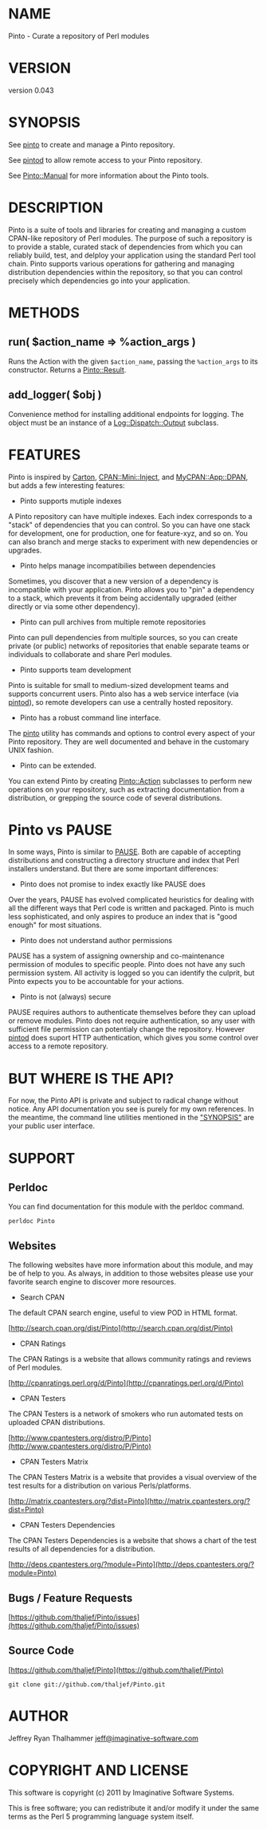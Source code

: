 # NAME

Pinto - Curate a repository of Perl modules

# VERSION

version 0.043

# SYNOPSIS

See [pinto](http://search.cpan.org/perldoc?pinto) to create and manage a Pinto repository.

See [pintod](http://search.cpan.org/perldoc?pintod) to allow remote access to your Pinto repository.

See [Pinto::Manual](http://search.cpan.org/perldoc?Pinto::Manual) for more information about the Pinto tools.

# DESCRIPTION

Pinto is a suite of tools and libraries for creating and managing a
custom CPAN-like repository of Perl modules.  The purpose of such a
repository is to provide a stable, curated stack of dependencies from
which you can reliably build, test, and delploy your application using
the standard Perl tool chain. Pinto supports various operations for
gathering and managing distribution dependencies within the
repository, so that you can control precisely which dependencies go
into your application.

# METHODS

## run( $action\_name => %action\_args )

Runs the Action with the given `$action_name`, passing the
`%action_args` to its constructor.  Returns a [Pinto::Result](http://search.cpan.org/perldoc?Pinto::Result).

## add\_logger( $obj )

Convenience method for installing additional endpoints for logging.
The object must be an instance of a [Log::Dispatch::Output](http://search.cpan.org/perldoc?Log::Dispatch::Output) subclass.

# FEATURES

Pinto is inspired by [Carton](http://search.cpan.org/perldoc?Carton), [CPAN::Mini::Inject](http://search.cpan.org/perldoc?CPAN::Mini::Inject), and
[MyCPAN::App::DPAN](http://search.cpan.org/perldoc?MyCPAN::App::DPAN), but adds a few interesting features:

- Pinto supports mutiple indexes

A Pinto repository can have multiple indexes.  Each index corresponds
to a "stack" of dependencies that you can control.  So you can have
one stack for development, one for production, one for feature-xyz,
and so on.  You can also branch and merge stacks to experiment with
new dependencies or upgrades.

- Pinto helps manage incompatibilies between dependencies

Sometimes, you discover that a new version of a dependency is
incompatible with your application.  Pinto allows you to "pin" a
dependency to a stack, which prevents it from being accidentally
upgraded (either directly or via some other dependency).

- Pinto can pull archives from multiple remote repositories

Pinto can pull dependencies from multiple sources, so you can create
private (or public) networks of repositories that enable separate
teams or individuals to collaborate and share Perl modules.

- Pinto supports team development

Pinto is suitable for small to medium-sized development teams and
supports concurrent users.  Pinto also has a web service interface
(via [pintod](http://search.cpan.org/perldoc?pintod)), so remote developers can use a centrally hosted
repository.

- Pinto has a robust command line interface.

The [pinto](http://search.cpan.org/perldoc?pinto) utility has commands and options to control every aspect
of your Pinto repository.  They are well documented and behave in the
customary UNIX fashion.

- Pinto can be extended.

You can extend Pinto by creating [Pinto::Action](http://search.cpan.org/perldoc?Pinto::Action) subclasses to
perform new operations on your repository, such as extracting
documentation from a distribution, or grepping the source code of
several distributions.

# Pinto vs PAUSE

In some ways, Pinto is similar to [PAUSE](http://pause.perl.org).
Both are capable of accepting distributions and constructing a
directory structure and index that Perl installers understand.  But
there are some important differences:

- Pinto does not promise to index exactly like PAUSE does

Over the years, PAUSE has evolved complicated heuristics for dealing
with all the different ways that Perl code is written and packaged.
Pinto is much less sophisticated, and only aspires to produce an index
that is "good enough" for most situations.

- Pinto does not understand author permissions

PAUSE has a system of assigning ownership and co-maintenance
permission of modules to specific people.  Pinto does not have any
such permission system.  All activity is logged so you can identify
the culprit, but Pinto expects you to be accountable for your actions.

- Pinto is not (always) secure

PAUSE requires authors to authenticate themselves before they can
upload or remove modules.  Pinto does not require authentication, so
any user with sufficient file permission can potentialy change the
repository.  However [pintod](http://search.cpan.org/perldoc?pintod) does suport HTTP authentication, which
gives you some control over access to a remote repository.

# BUT WHERE IS THE API?

For now, the Pinto API is private and subject to radical change
without notice.  Any API documentation you see is purely for my own
references.  In the meantime, the command line utilities mentioned in
the ["SYNOPSIS"](#SYNOPSIS) are your public user interface.

# SUPPORT

## Perldoc

You can find documentation for this module with the perldoc command.

    perldoc Pinto

## Websites

The following websites have more information about this module, and may be of help to you. As always,
in addition to those websites please use your favorite search engine to discover more resources.

- Search CPAN

The default CPAN search engine, useful to view POD in HTML format.

[http://search.cpan.org/dist/Pinto](http://search.cpan.org/dist/Pinto)

- CPAN Ratings

The CPAN Ratings is a website that allows community ratings and reviews of Perl modules.

[http://cpanratings.perl.org/d/Pinto](http://cpanratings.perl.org/d/Pinto)

- CPAN Testers

The CPAN Testers is a network of smokers who run automated tests on uploaded CPAN distributions.

[http://www.cpantesters.org/distro/P/Pinto](http://www.cpantesters.org/distro/P/Pinto)

- CPAN Testers Matrix

The CPAN Testers Matrix is a website that provides a visual overview of the test results for a distribution on various Perls/platforms.

[http://matrix.cpantesters.org/?dist=Pinto](http://matrix.cpantesters.org/?dist=Pinto)

- CPAN Testers Dependencies

The CPAN Testers Dependencies is a website that shows a chart of the test results of all dependencies for a distribution.

[http://deps.cpantesters.org/?module=Pinto](http://deps.cpantesters.org/?module=Pinto)

## Bugs / Feature Requests

[https://github.com/thaljef/Pinto/issues](https://github.com/thaljef/Pinto/issues)

## Source Code



[https://github.com/thaljef/Pinto](https://github.com/thaljef/Pinto)

    git clone git://github.com/thaljef/Pinto.git

# AUTHOR

Jeffrey Ryan Thalhammer <jeff@imaginative-software.com>

# COPYRIGHT AND LICENSE

This software is copyright (c) 2011 by Imaginative Software Systems.

This is free software; you can redistribute it and/or modify it under
the same terms as the Perl 5 programming language system itself.

